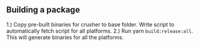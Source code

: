 ## Building a package

1.) Copy pre-built binaries for crusher to base folder. Write script to automatically fetch script for all platforms.
2.) Run yarn `build:release:all`. This will generate binaries for all the platforms.

